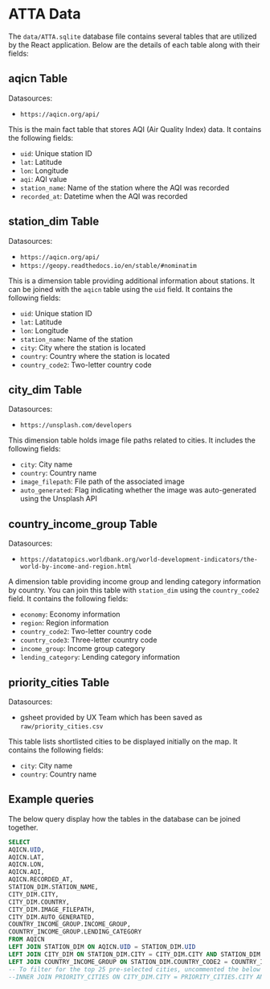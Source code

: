 # ATTA Data

The `data/ATTA.sqlite` database file contains several tables that are utilized by the React application. Below are the details of each table along with their fields:

## aqicn Table

Datasources:

- `https://aqicn.org/api/`

This is the main fact table that stores AQI (Air Quality Index) data. It contains the following fields:

- `uid`: Unique station ID
- `lat`: Latitude
- `lon`: Longitude
- `aqi`: AQI value
- `station_name`: Name of the station where the AQI was recorded
- `recorded_at`: Datetime when the AQI was recorded

## station_dim Table

Datasources:

- `https://aqicn.org/api/`
- `https://geopy.readthedocs.io/en/stable/#nominatim`

This is a dimension table providing additional information about stations. It can be joined with the `aqicn` table using the `uid` field. It contains the following fields:

- `uid`: Unique station ID
- `lat`: Latitude
- `lon`: Longitude
- `station_name`: Name of the station
- `city`: City where the station is located
- `country`: Country where the station is located
- `country_code2`: Two-letter country code

## city_dim Table

Datasources:

- `https://unsplash.com/developers`

This dimension table holds image file paths related to cities. It includes the following fields:

- `city`: City name
- `country`: Country name
- `image_filepath`: File path of the associated image
- `auto_generated`: Flag indicating whether the image was auto-generated using the Unsplash API

## country_income_group Table

Datasources:

- `https://datatopics.worldbank.org/world-development-indicators/the-world-by-income-and-region.html`

A dimension table providing income group and lending category information by country. You can join this table with `station_dim` using the `country_code2` field. It contains the following fields:

- `economy`: Economy information
- `region`: Region information
- `country_code2`: Two-letter country code
- `country_code3`: Three-letter country code
- `income_group`: Income group category
- `lending_category`: Lending category information

## priority_cities Table

Datasources:

- gsheet provided by UX Team which has been saved as `raw/priority_cities.csv`

This table lists shortlisted cities to be displayed initially on the map. It contains the following fields:

- `city`: City name
- `country`: Country name

## Example queries

The below query display how the tables in the database can be joined together.

```sql
SELECT 
AQICN.UID,
AQICN.LAT,
AQICN.LON,
AQICN.AQI,
AQICN.RECORDED_AT,
STATION_DIM.STATION_NAME,
CITY_DIM.CITY,
CITY_DIM.COUNTRY,
CITY_DIM.IMAGE_FILEPATH,
CITY_DIM.AUTO_GENERATED,
COUNTRY_INCOME_GROUP.INCOME_GROUP,
COUNTRY_INCOME_GROUP.LENDING_CATEGORY
FROM AQICN
LEFT JOIN STATION_DIM ON AQICN.UID = STATION_DIM.UID
LEFT JOIN CITY_DIM ON STATION_DIM.CITY = CITY_DIM.CITY AND STATION_DIM.COUNTRY = CITY_DIM.COUNTRY
LEFT JOIN COUNTRY_INCOME_GROUP ON STATION_DIM.COUNTRY_CODE2 = COUNTRY_INCOME_GROUP.COUNTRY_CODE2
-- To filter for the top 25 pre-selected cities, uncommented the below
--INNER JOIN PRIORITY_CITIES ON CITY_DIM.CITY = PRIORITY_CITIES.CITY AND CITY_DIM.COUNTRY = PRIORITY_CITIES.COUNTRY
```
